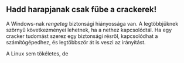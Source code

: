 

<div id="corps">

<h2>Hadd harapjanak csak fűbe a crackerek!</h2>

A Windows-nak <i>rengeteg</i> biztonsági hiányossága van. A legtöbbjüknek szörnyű következményei lehetnek, ha a nethez kapcsolódtál. Ha egy cracker tudomást szerez egy biztonsági résről, kapcsolódhat a számítógépedhez, és legtöbbször át is veszi az irányítást.

A Linux sem tökéletes, de

</div>


